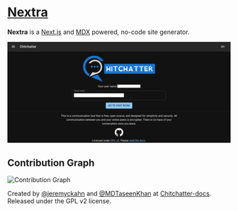 # [Nextra](https://nextra.vercel.app)



**Nextra** is a [Next.js](https://nextjs.org) and [MDX](https://mdxjs.com) powered, no-code site generator.

![](/public/demo.png)

## Contribution Graph



![Contribution Graph](https://github.com/MohammadTaseenKhan/chitchatter-docs/graphs/contributors)

Created by [@jeremyckahn](https://github.com/jeremyckahn) and [@MDTaseenKhan](https://github.com/MohammadTaseenKhan) at [Chitchatter-docs](chitchatter-docs). Released under the GPL v2 license.
